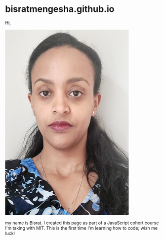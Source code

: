 # bisratmengesha.github.io
Hi,

<img src="biopic2.jpg"
    width="400"
    height="600">




my name is Bisrat.
I created this page as part of a JavaScript cohort course I'm taking with MIT. This is the first time I'm learning how to code; wish me luck!
